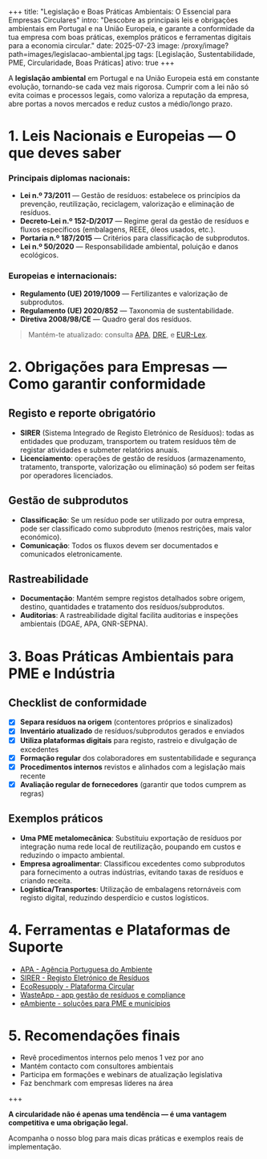 +++
title: "Legislação e Boas Práticas Ambientais: O Essencial para Empresas Circulares"
intro: "Descobre as principais leis e obrigações ambientais em Portugal e na União Europeia, e garante a conformidade da tua empresa com boas práticas, exemplos práticos e ferramentas digitais para a economia circular."
date: 2025-07-23
image: /proxy/image?path=images/legislacao-ambiental.jpg
tags: [Legislação, Sustentabilidade, PME, Circularidade, Boas Práticas]
ativo: true
+++

A **legislação ambiental** em Portugal e na União Europeia está em constante evolução, tornando-se cada vez mais rigorosa. Cumprir com a lei não só evita coimas e processos legais, como valoriza a reputação da empresa, abre portas a novos mercados e reduz custos a médio/longo prazo.

# 1. Leis Nacionais e Europeias — O que deves saber

### Principais diplomas nacionais:

* **Lei n.º 73/2011** — Gestão de resíduos: estabelece os princípios da prevenção, reutilização, reciclagem, valorização e eliminação de resíduos.
* **Decreto-Lei n.º 152-D/2017** — Regime geral da gestão de resíduos e fluxos específicos (embalagens, REEE, óleos usados, etc.).
* **Portaria n.º 187/2015** — Critérios para classificação de subprodutos.
* **Lei n.º 50/2020** — Responsabilidade ambiental, poluição e danos ecológicos.

### Europeias e internacionais:

* **Regulamento (UE) 2019/1009** — Fertilizantes e valorização de subprodutos.
* **Regulamento (UE) 2020/852** — Taxonomia de sustentabilidade.
* **Diretiva 2008/98/CE** — Quadro geral dos resíduos.

> Mantém-te atualizado: consulta [APA](https://apambiente.pt), [DRE](https://dre.pt), e [EUR-Lex](https://eur-lex.europa.eu).

# 2. Obrigações para Empresas — Como garantir conformidade

## Registo e reporte obrigatório

* **SIRER** (Sistema Integrado de Registo Eletrónico de Resíduos): todas as entidades que produzam, transportem ou tratem resíduos têm de registar atividades e submeter relatórios anuais.
* **Licenciamento**: operações de gestão de resíduos (armazenamento, tratamento, transporte, valorização ou eliminação) só podem ser feitas por operadores licenciados.

## Gestão de subprodutos

* **Classificação**: Se um resíduo pode ser utilizado por outra empresa, pode ser classificado como subproduto (menos restrições, mais valor económico).
* **Comunicação**: Todos os fluxos devem ser documentados e comunicados eletronicamente.

## Rastreabilidade

* **Documentação**: Mantém sempre registos detalhados sobre origem, destino, quantidades e tratamento dos resíduos/subprodutos.
* **Auditorias**: A rastreabilidade digital facilita auditorias e inspeções ambientais (DGAE, APA, GNR-SEPNA).

# 3. Boas Práticas Ambientais para PME e Indústria

## Checklist de conformidade

* [x] **Separa resíduos na origem** (contentores próprios e sinalizados)
* [x] **Inventário atualizado** de resíduos/subprodutos gerados e enviados
* [x] **Utiliza plataformas digitais** para registo, rastreio e divulgação de excedentes
* [x] **Formação regular** dos colaboradores em sustentabilidade e segurança
* [x] **Procedimentos internos** revistos e alinhados com a legislação mais recente
* [x] **Avaliação regular de fornecedores** (garantir que todos cumprem as regras)

## Exemplos práticos

* **Uma PME metalomecânica**: Substituiu exportação de resíduos por integração numa rede local de reutilização, poupando em custos e reduzindo o impacto ambiental.
* **Empresa agroalimentar**: Classificou excedentes como subprodutos para fornecimento a outras indústrias, evitando taxas de resíduos e criando receita.
* **Logística/Transportes**: Utilização de embalagens retornáveis com registo digital, reduzindo desperdício e custos logísticos.

# 4. Ferramentas e Plataformas de Suporte

* [APA - Agência Portuguesa do Ambiente](https://apambiente.pt)
* [SIRER - Registo Eletrónico de Resíduos]()
* [EcoResupply - Plataforma Circular](https://ph7x.pt)
* [WasteApp - app gestão de resíduos e compliance](https://wasteapp.pt)
* [eAmbiente - soluções para PME e municípios]()

# 5. Recomendações finais

* Revê procedimentos internos pelo menos 1 vez por ano
* Mantém contacto com consultores ambientais
* Participa em formações e webinars de atualização legislativa
* Faz benchmark com empresas líderes na área

+++

**A circularidade não é apenas uma tendência — é uma vantagem competitiva e uma obrigação legal.**

Acompanha o nosso blog para mais dicas práticas e exemplos reais de implementação.
